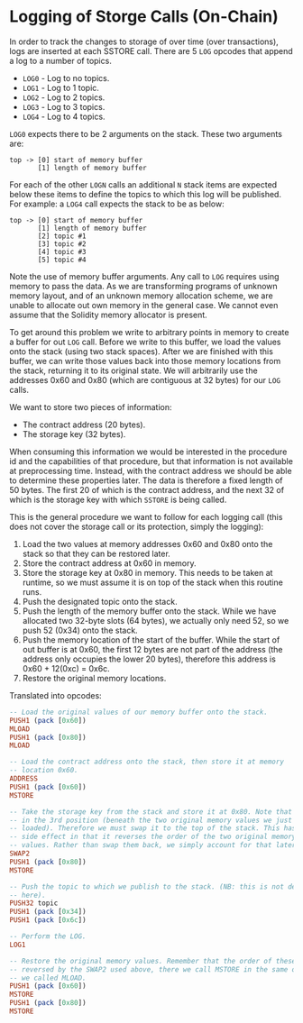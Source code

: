 # Logging of Storge Calls (On-Chain)

In order to track the changes to storage of over time (over transactions), logs are inserted at each SSTORE call. There are 5 `LOG` opcodes that append a log to a number of topics.

- `LOG0` - Log to no topics.
- `LOG1` - Log to 1 topic.
- `LOG2` - Log to 2 topics.
- `LOG3` - Log to 3 topics.
- `LOG4` - Log to 4 topics.

`LOG0` expects there to be 2 arguments on the stack. These two arguments are:

```
top -> [0] start of memory buffer
       [1] length of memory buffer
```

For each of the other `LOGN` calls an additional `N` stack items are expected
below these items to define the topics to which this log will be published. For
example: a `LOG4` call expects the stack to be as below:

```
top -> [0] start of memory buffer
       [1] length of memory buffer
       [2] topic #1
       [3] topic #2
       [4] topic #3
       [5] topic #4
```

Note the use of memory buffer arguments. Any call to `LOG` requires using memory to pass the data. As we are transforming programs of unknown memory layout, and of an unknown memory allocation scheme, we are unable to allocate out own memory in the general case. We cannot even assume that the Solidity memory allocator is present.

To get around this problem we write to arbitrary points in memory to create a buffer for out `LOG` call. Before we write to this buffer, we load the values onto the stack (using two stack spaces). After we are finished with this buffer, we can write those values back into those memory locations from the stack, returning it to its original state. We will arbitrarily use the addresses 0x60 and 0x80 (which are contiguous at 32 bytes) for our `LOG` calls.

We want to store two pieces of information:

- The contract address (20 bytes).
- The storage key (32 bytes).

When consuming this information we would be interested in the procedure id and the capabilities of that procedure, but that information is not available at preprocessing time. Instead, with the contract address we should be able to determine these properties later. The data is therefore a fixed length of 50 bytes. The first 20 of which is the contract address, and the next 32 of which is the storage key with which `SSTORE` is being called.

This is the general procedure we want to follow for each logging call (this does not cover the storage call or its protection, simply the logging):

1. Load the two values at memory addresses 0x60 and 0x80 onto the stack so that they can be restored later.
2. Store the contract address at 0x60 in memory.
3. Store the storage key at 0x80 in memory. This needs to be taken at runtime, so we must assume it is on top of the stack when this routine runs.
4. Push the designated topic onto the stack.
5. Push the length of the memory buffer onto the stack. While we have allocated two 32-byte slots (64 bytes), we actually only need 52, so we push 52 (0x34) onto the stack.
6. Push the memory location of the start of the buffer. While the start of out buffer is at 0x60, the first 12 bytes are not part of the address (the address only occupies the lower 20 bytes), therefore this address is 0x60 + 12(0xc) = 0x6c.
7. Restore the original memory locations.

Translated into opcodes:

```haskell
-- Load the original values of our memory buffer onto the stack.
PUSH1 (pack [0x60])
MLOAD
PUSH1 (pack [0x80])
MLOAD

-- Load the contract address onto the stack, then store it at memory
-- location 0x60.
ADDRESS
PUSH1 (pack [0x60])
MSTORE

-- Take the storage key from the stack and store it at 0x80. Note that it is
-- in the 3rd position (beneath the two original memory values we just
-- loaded). Therefore we must swap it to the top of the stack. This has a
-- side effect in that it reverses the order of the two original memory
-- values. Rather than swap them back, we simply account for that later.
SWAP2
PUSH1 (pack [0x80])
MSTORE

-- Push the topic to which we publish to the stack. (NB: this is not defined
-- here).
PUSH32 topic
PUSH1 (pack [0x34])
PUSH1 (pack [0x6c])

-- Perform the LOG.
LOG1

-- Restore the original memory values. Remember that the order of these is
-- reversed by the SWAP2 used above, there we call MSTORE in the same order
-- we called MLOAD.
PUSH1 (pack [0x60])
MSTORE
PUSH1 (pack [0x80])
MSTORE
```
